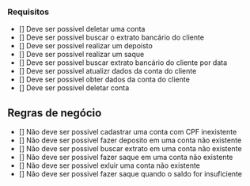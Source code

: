 
### Requisitos
- [] Deve ser possivel deletar uma conta
- [] Deve ser possivel buscar o extrato bancário do cliente
- [] Deve ser possivel realizar um depoisto
- [] Deve ser possivel realizar um saque
- [] Deve ser possivel buscar extrato bancário do cliente por data
- [] Deve ser possivel atualizr dados da conta do cliente
- [] Deve ser possivel obter dados da conta do cliente
- [] Deve ser possivel deletar conta

## Regras de negócio

- [] Não deve ser possivel cadastrar uma conta com CPF inexistente 
- [] Não deve ser possivel fazer deposito em uma conta não existente
- [] Não deve ser possivel buscar extrato em uma conta não existente
- [] Não deve ser possivel fazer saque em uma conta não existente
- [] Não deve ser possivel exluir uma conta não existente
- [] Não deve ser possivel fazer saque quando o saldo for insuficiente
